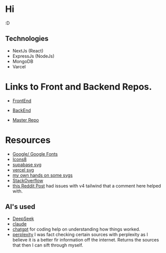 # Hi

:D

## Technologies

- NextJs (React)
- ExpressJs (NodeJs)
- MongoDB
- Varcel

# Links to Front and Backend Repos.

- [FrontEnd](https://github.com/Felisong/frontend-react)

- [BackEnd](https://github.com/Felisong/backend-express)

- [Master Repo](https://github.com/Felisong/portfolio-site)

# Resources

- [Google/ Google Fonts](https://google.com/)
- [Icons8](https://icons8.com/)
- [supabase svg](https://supabase.com/brand-assets)
- [vercel svg](https://vercel.com/home)
- [my own hands on some svgs](https://www.figma.com/design/fnB0MagUJiyoY1ApDZoh4b/Untitled?node-id=0-1&t=nkDULYJHXdkImll6-1)
- [StackOverflow](https://stackoverflow.com/)
- [this Reddit Post](https://www.reddit.com/r/tailwindcss/comments/1jwtg4y/are_people_shifting_to_tailwindcss_v4/)
  had issues with v4 tailwind that a comment here helped with.

## AI's used

- [DeepSeek](https://chat.deepseek.com/)
- [claude](https://claude.ai/)
- [chatgpt](https://chatgpt.com/)
  for coding help on understanding how things worked.
- [perplexity](https://www.perplexity.ai)
  I was fact checking certain sources with perplexity as I believe it is a better fir information off the internet. Returns the sources that then I can sift through myself.
